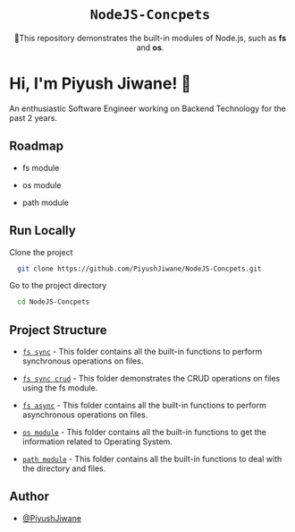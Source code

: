 
<div align="center">

# `NodeJS-Concpets`

🚀This repository demonstrates the built-in modules of Node.js, such as **fs** and **os**.<br />
</div>

# Hi, I'm Piyush Jiwane! 👋
An enthusiastic Software Engineer working on Backend Technology for the past 2 years.


## Roadmap

- fs module

- os module

- path module


## Run Locally

Clone the project

```bash
  git clone https://github.com/PiyushJiwane/NodeJS-Concpets.git
```

Go to the project directory

```bash
  cd NodeJS-Concpets
```


## Project Structure
- [`fs sync`](https://github.com/PiyushJiwane/NodeJS-Concpets/tree/main/FileSystem) - This folder contains all the built-in functions to perform synchronous operations on files.

- [`fs sync crud`](https://github.com/PiyushJiwane/NodeJS-Concpets/tree/main/CRUD_FileSystem) - This folder demonstrates the CRUD operations on files using the fs module.

- [`fs async`](https://github.com/PiyushJiwane/NodeJS-Concpets/tree/main/AsyncFileSystem) - This folder contains all the built-in functions to perform asynchronous operations on files.

- [`os module`](https://github.com/PiyushJiwane/NodeJS-Concpets/tree/main/OperatingSystem) - This folder contains all the built-in functions to get the information related to Operating System.

- [`path module`](https://github.com/PiyushJiwane/NodeJS-Concpets/tree/main/PathSystem) - This folder contains all the built-in functions to deal with the directory and files.

## Author

- [@PiyushJiwane](https://github.com/PiyushJiwane)

